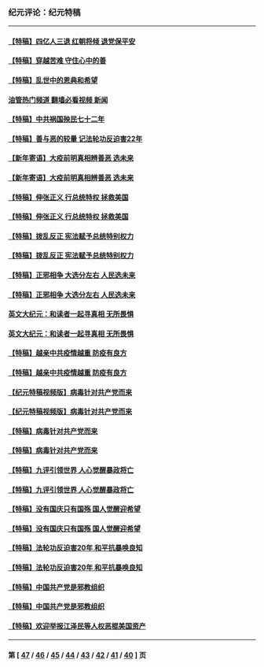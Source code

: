 ### 纪元评论：纪元特稿
---
#### [【特稿】四亿人三退 红朝将倾 退党保平安](../../pages/nsc424/n13794378.md?10021638) 
#### [【特稿】穿越苦难 守住心中的善](../../pages/nsc424/n13784979.md?10021638) 
#### [【特稿】乱世中的恩典和希望](../../pages/nsc424/n13734687.md?10021638) 
#### [油管热门频道 翻墙必看视频 新闻](ok?10021638)
#### [【特稿】中共祸国殃民七十二年](../../pages/nsc424/n13272607.md?10021638) 
#### [【特稿】善与恶的较量 记法轮功反迫害22年](../../pages/nsc424/n13086597.md?10021638) 
#### [【新年寄语】大疫前明真相辨善恶 选未来](../../pages/nsc424/n12660855.md?10021638) 
#### [【新年寄语】大疫前明真相辨善恶 选未来](../../pages/nsc424/n12660855.md?10021638) 
#### [【特稿】伸张正义 行总统特权 拯救美国](../../pages/nsc424/n12616806.md?10021638) 
#### [【特稿】伸张正义 行总统特权 拯救美国](../../pages/nsc424/n12616806.md?10021638) 
#### [【特稿】拨乱反正 宪法赋予总统特别权力](../../pages/nsc424/n12598306.md?10021638) 
#### [【特稿】拨乱反正 宪法赋予总统特别权力](../../pages/nsc424/n12598306.md?10021638) 
#### [【特稿】正邪相争 大选分左右 人民选未来](../../pages/nsc424/n12545208.md?10021638) 
#### [【特稿】正邪相争 大选分左右 人民选未来](../../pages/nsc424/n12545208.md?10021638) 
#### [英文大纪元：和读者一起寻真相 无所畏惧](../../pages/nsc424/n12542027.md?10021638) 
#### [英文大纪元：和读者一起寻真相 无所畏惧](../../pages/nsc424/n12542027.md?10021638) 
#### [【特稿】越亲中共疫情越重 防疫有良方](../../pages/nsc424/n12042989.md?10021638) 
#### [【特稿】越亲中共疫情越重 防疫有良方](../../pages/nsc424/n12042989.md?10021638) 
#### [【纪元特稿视频版】病毒针对共产党而来](../../pages/nsc424/n11977328.md?10021638) 
#### [【纪元特稿视频版】病毒针对共产党而来](../../pages/nsc424/n11977328.md?10021638) 
#### [【特稿】病毒针对共产党而来](../../pages/nsc424/n11928818.md?10021638) 
#### [【特稿】病毒针对共产党而来](../../pages/nsc424/n11928818.md?10021638) 
#### [【特稿】九评引领世界 人心觉醒暴政将亡](../../pages/nsc424/n11660496.md?10021638) 
#### [【特稿】九评引领世界 人心觉醒暴政将亡](../../pages/nsc424/n11660496.md?10021638) 
#### [【特稿】没有国庆只有国殇 国人觉醒迎希望](../../pages/nsc424/n11549354.md?10021638) 
#### [【特稿】没有国庆只有国殇 国人觉醒迎希望](../../pages/nsc424/n11549354.md?10021638) 
#### [【特稿】法轮功反迫害20年 和平抗暴唤良知](../../pages/nsc424/n11389135.md?10021638) 
#### [【特稿】法轮功反迫害20年 和平抗暴唤良知](../../pages/nsc424/n11389135.md?10021638) 
#### [【特稿】中国共产党是邪教组织](../../pages/nsc424/n11355551.md?10021638) 
#### [【特稿】中国共产党是邪教组织](../../pages/nsc424/n11355551.md?10021638) 
#### [【特稿】欢迎举报江泽民等人权恶棍美国资产](../../pages/nsc424/n11303040.md?10021638) 

---
#### 第 [ [47](./47.md?10021638) / [46](./46.md?10021638) / [45](./45.md?10021638) / [44](./44.md?10021638) / [43](./43.md?10021638) / [42](./42.md?10021638) / [41](./41.md?10021638) / [40](./40.md?10021638) ] 页
